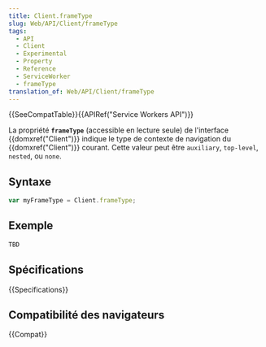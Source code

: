 ```yaml
---
title: Client.frameType
slug: Web/API/Client/frameType
tags:
  - API
  - Client
  - Experimental
  - Property
  - Reference
  - ServiceWorker
  - frameType
translation_of: Web/API/Client/frameType
---
```


{{SeeCompatTable}}{{APIRef("Service Workers API")}}

La propriété **`frameType`** (accessible en lecture seule) de l'interface {{domxref("Client")}} indique le type de contexte de navigation du {{domxref("Client")}} courant. Cette valeur peut être `auxiliary`, `top-level`, `nested`, ou `none`.

## Syntaxe

```js
var myFrameType = Client.frameType;
```

## Exemple

```js
TBD
```

## Spécifications

{{Specifications}}

## Compatibilité des navigateurs

{{Compat}}

